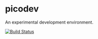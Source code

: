 # picodev
An experimental development environment.

[![Build Status](https://travis-ci.org/devoncarew/picodev.svg)](https://travis-ci.org/devoncarew/picodev)
